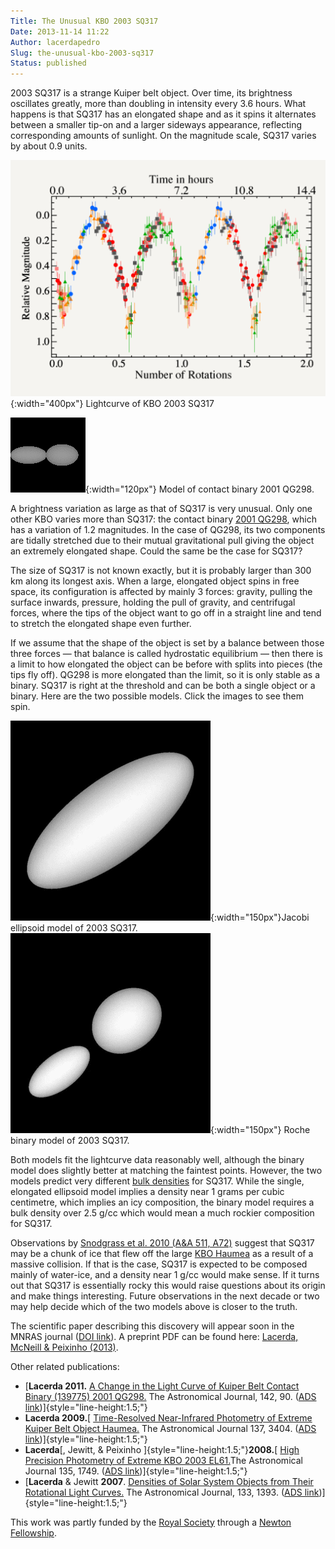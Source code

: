 ```yaml
---
Title: The Unusual KBO 2003 SQ317
Date: 2013-11-14 11:22
Author: lacerdapedro
Slug: the-unusual-kbo-2003-sq317
Status: published
---
```


2003 SQ317 is a strange Kuiper belt object. Over time, its brightness oscillates greatly, more than doubling in intensity every 3.6 hours. What happens is that SQ317 has an elongated shape and as it spins it alternates between a smaller tip-on and a larger sideways appearance, reflecting corresponding amounts of sunlight. On the magnitude scale, SQ317 varies by about 0.9 units.

<!-- \[caption id="attachment_1174" align="aligncenter" width="400"\]![img_0060](https://lacerdapedro.files.wordpress.com/2013/11/img_0060.png?w=800){.aligncenter .size-medium .wp-image-1174 width="400" height="300"} Lightcurve of KBO 2003 SQ317.\[/caption\] -->
![Lightcurve of KBO 2003 SQ317.](figs/2013/11/img_0060.png){:width="400px"} Lightcurve of KBO 2003 SQ317

<!-- \[caption id="attachment_449" align="alignleft" width="120"\][![KBO 2001 QG298 model](http://lacerdapedro.files.wordpress.com/2013/11/qg982fitduo0-21077.gif){.size-full .wp-image-449 width="120" height="120"}](http://lacerdapedro.files.wordpress.com/2013/11/qg982fitduo0-21077.gif) Model of contact binary 2001 QG298.\[/caption\] -->
![Model of contact binary 2001 QG298.](figs/2013/11/qg982fitduo0-21077.gif){:width="120px"} Model of contact binary 2001 QG298.

A brightness variation as large as that of SQ317 is very unusual. Only one other KBO varies more than SQ317: the contact binary [2001 QG298](extreme-and-extremely-tilted-kbo/ "Extreme and Extremely Tilted KBO"), which has a variation of 1.2 magnitudes. In the case of QG298, its two components are tidally stretched due to their mutual gravitational pull giving the object an extremely elongated shape. Could the same be the case for SQ317?

The size of SQ317 is not known exactly, but it is probably larger than 300 km along its longest axis. When a large, elongated object spins in free space, its configuration is affected by mainly 3 forces: gravity, pulling the surface inwards, pressure, holding the pull of gravity, and centrifugal forces, where the tips of the object want to go off in a straight line and tend to stretch the elongated shape even further.

If we assume that the shape of the object is set by a balance between those three forces — that balance is called hydrostatic equilibrium — then there is a limit to how elongated the object can be before with splits into pieces (the tips fly off). QG298 is more elongated than the limit, so it is only stable as a binary. SQ317 is right at the threshold and can be both a single object or a binary. Here are the two possible models. Click the images to see them spin.

<!-- \[caption id="attachment_475" align="alignright" width="150"\][![2003 SQ317 Jacobi ellipsoid model](http://lacerdapedro.files.wordpress.com/2013/11/2003sq317_ellipsoid.gif?w=150 "Jacobi ellipsoid model of 2003 SQ317."){.size-thumbnail .wp-image-475 width="150" height="150"}](http://lacerdapedro.files.wordpress.com/2013/11/2003sq317_ellipsoid.gif) Jacobi ellipsoid model of 2003 SQ317.\[/caption\] -->

<!-- \[caption id="attachment_474" align="alignnone" width="150"\][![2003 SQ317 Roche binary model](http://lacerdapedro.files.wordpress.com/2013/11/2003sq317_binary.gif?w=150){.size-thumbnail .wp-image-474 width="150" height="150"}](http://lacerdapedro.files.wordpress.com/2013/11/2003sq317_binary.gif) Roche binary model of 2003 SQ317.\[/caption\] -->
![Jacobi ellipsoid model of 2003 SQ317.](figs/2013/11/2003sq317_ellipsoid.gif){:width="150px"}Jacobi ellipsoid model of 2003 SQ317.
![Roche binary model of 2003 SQ317.](figs/2013/11/2003sq317_binary.gif){:width="150px"} Roche binary model of 2003 SQ317.

Both models fit the lightcurve data reasonably well, although the binary model does slightly better at matching the faintest points. However, the two models predict very different [bulk densities](density "Density") for SQ317. While the single, elongated ellipsoid model implies a density near 1 grams per cubic centimetre, which implies an icy composition, the binary model requires a bulk density over 2.5 g/cc which would mean a much rockier composition for SQ317.

Observations by [Snodgrass et al. 2010 (A&A 511, A72)](http://labs.adsabs.harvard.edu/adsabs/abs/2010A&A...511A..72S?) suggest that SQ317 may be a chunk of ice that flew off the large [KBO Haumea](the-dark-red-spot-on-dwarf-planet-haumea "The Dark Red Spot on Dwarf Planet Haumea") as a result of a massive collision. If that is the case, SQ317 is expected to be composed mainly of water-ice, and a density near 1 g/cc would make sense. If it turns out that SQ317 is essentially rocky this would raise questions about its origin and make things interesting. Future observations in the next decade or two may help decide which of the two models above is closer to the truth.

The scientific paper describing this discovery will appear soon in the MNRAS journal ([DOI link](http://dx.doi.org/10.1093/mnras/stt2180)). A preprint PDF can be found here: [Lacerda, McNeill & Peixinho (2013)](https://arxiv.org/pdf/1309.1671v1.pdf).

Other related publications:

-   [**Lacerda 2011.** [A Change in the Light Curve of Kuiper Belt Contact Binary (139775) 2001 QG298.](http://goo.gl/P1NG5) The Astronomical Journal, 142, 90. ([ADS link](http://labs.adsabs.harvard.edu/adsabs/abs/2011AJ....142...90L/))]{style="line-height:1.5;"}
-   **Lacerda 2009.**[ [Time-Resolved Near-Infrared Photometry of Extreme Kuiper Belt Object Haumea.](http://goo.gl/gUzzs) The Astronomical Journal 137, 3404. ([ADS link](http://labs.adsabs.harvard.edu/adsabs/abs/2009AJ....137.3404L/))]{style="line-height:1.5;"}
-   **Lacerda**[, Jewitt, & Peixinho ]{style="line-height:1.5;"}**2008.**[ [High Precision Photometry of Extreme KBO 2003 EL61.](http://goo.gl/ecG1U)The Astronomical Journal 135, 1749. ([ADS link](http://labs.adsabs.harvard.edu/adsabs/abs/2008AJ....135.1749L/))]{style="line-height:1.5;"}
-   [**Lacerda** & Jewitt **2007**. [Densities of Solar System Objects from Their Rotational Light Curves.](http://goo.gl/wAhCI) The Astronomical Journal, 133, 1393. ([ADS link](http://labs.adsabs.harvard.edu/adsabs/abs/2007AJ....133.1393L/))]{style="line-height:1.5;"}

This work was partly funded by the [Royal Society](https://royalsociety.org) through a [Newton Fellowship](http://newtonfellowships.org).
